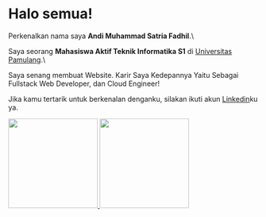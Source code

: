 # Halo semua! 

Perkenalkan nama saya **Andi Muhammad Satria Fadhil**.\

Saya seorang **Mahasiswa Aktif Teknik Informatika S1** di [Universitas Pamulang](https://pmb.unpam.ac.id/).\

Saya senang membuat Website. Karir Saya Kedepannya Yaitu Sebagai Fullstack Web Developer, dan Cloud Engineer!

Jika kamu tertarik untuk berkenalan denganku, silakan ikuti akun [Linkedin](https://www.linkedin.com/in/andi-muhammad-s-f-5a0235238)ku ya.
<p align="left">
<a href="https://github.com/AndiMSF">
  <img height="180em" src="https://github-readme-stats-eight-theta.vercel.app/api?username=AndiMSF&show_icons=true&theme=algolia&include_all_commits=true&count_private=true"/>
  <img height="180em" src="https://github-readme-stats-eight-theta.vercel.app/api/top-langs/?username=AndiMSF&layout=compact&langs_count=8&theme=algolia"/>
</a>
</p>
